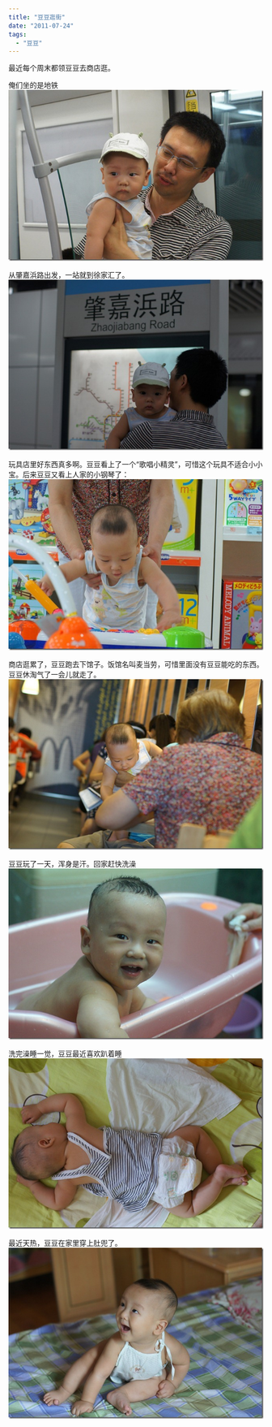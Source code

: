 ```yaml
---
title: "豆豆逛街"
date: "2011-07-24"
tags: 
  - "豆豆"
---
```


最近每个周末都领豆豆去商店逛。

俺们坐的是地铁  
![DSC02236](images/dsc02236_thumb.jpg "DSC02236")

从肇嘉浜路出发，一站就到徐家汇了。  
![DSC02229](images/dsc02229_thumb.jpg "DSC02229")

玩具店里好东西真多啊。豆豆看上了一个“歌唱小精灵”，可惜这个玩具不适合小小宝。后来豆豆又看上人家的小钢琴了：  
![DSC02244](images/dsc02244_thumb.jpg "DSC02244")

商店逛累了，豆豆跑去下馆子。饭馆名叫麦当劳，可惜里面没有豆豆能吃的东西。豆豆休淘气了一会儿就走了。  
![DSC02261](images/dsc02261_thumb.jpg "DSC02261")

豆豆玩了一天，浑身是汗。回家赶快洗澡  
![DSC02190](images/dsc02190_thumb.jpg "DSC02190")

洗完澡睡一觉，豆豆最近喜欢趴着睡  
![DSC02276](images/dsc02276_thumb.jpg "DSC02276")

最近天热，豆豆在家里穿上肚兜了。  
![DSC02096](images/dsc02096_thumb.jpg "DSC02096")
